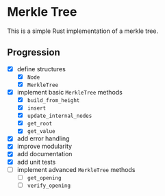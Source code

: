# Merkle Tree
This is a simple Rust implementation of a merkle tree.

## Progression
- [x] define structures
    - [x] `Node`
    - [x] `MerkleTree`
- [x] implement basic `MerkleTree` methods
    - [x] `build_from_height`
    - [x] `insert`
    - [x] `update_internal_nodes`
    - [x] `get_root` 
    - [x] `get_value`
- [x] add error handling
- [x] improve modularity
- [x] add documentation
- [x] add unit tests
- [ ] implement advanced `MerkleTree` methods
    - [ ] `get_opening`
    - [ ] `verify_opening`
